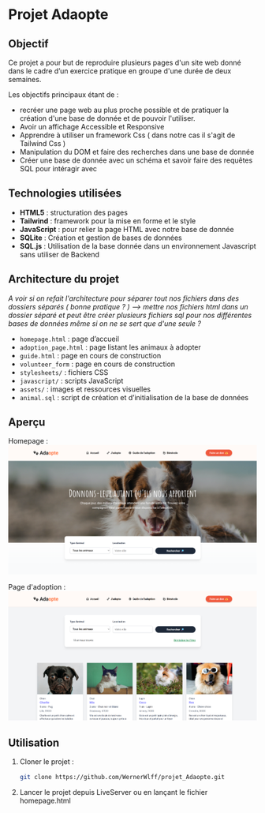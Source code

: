# Projet Adaopte

## Objectif
Ce projet a pour but de reproduire plusieurs pages d'un site web donné dans le cadre d’un exercice pratique en groupe d'une durée de deux semaines.
  
Les objectifs principaux étant de :
-  recréer une page web au plus proche possible et de pratiquer la création d'une base de donnée et de pouvoir l'utiliser.
- Avoir un affichage Accessible et Responsive
- Apprendre à utiliser un framework Css ( dans notre cas il s'agit de Tailwind Css )
- Manipulation du DOM et faire des recherches  dans une base de donnée
- Créer une base de donnée avec un schéma et savoir faire des requêtes SQL pour intéragir avec

## Technologies utilisées
- **HTML5** : structuration des pages
- **Tailwind** : framework pour la mise en forme et le style
- **JavaScript** : pour relier la page HTML avec notre base de donnée
- **SQLite** : Création et gestion de bases de données
- **SQL.js** : Utilisation de la base donnée dans un environnement Javascript sans utiliser de Backend

## Architecture du projet

_A voir si on refait l'architecture pour séparer tout nos fichiers dans des dossiers séparés ( bonne pratique ? ) --> mettre nos fichiers html dans un dossier séparé et peut être créer plusieurs fichiers sql pour nos différentes bases de données même si on ne se sert que d'une seule ?_

- `homepage.html` : page d’accueil
- `adoption_page.html` : page listant les animaux à adopter
- `guide.html` : page en cours de construction
- `volunteer_form` : page en cours de construction
- `stylesheets/` : fichiers CSS
- `javascript/` : scripts JavaScript
- `assets/` : images et ressources visuelles
- `animal.sql` : script de création et d’initialisation de la base de données


## Aperçu
Homepage :
<img alt="homepage" src="/assets/README/homepage.png"/>

Page d'adoption :
<img alt="adoption_page" src="/assets/README/adoption_page.png">

## Utilisation
1. Cloner le projet :
   ```bash
   git clone https://github.com/WernerWlff/projet_Adaopte.git
2. Lancer le projet depuis LiveServer ou en lançant le fichier homepage.html
